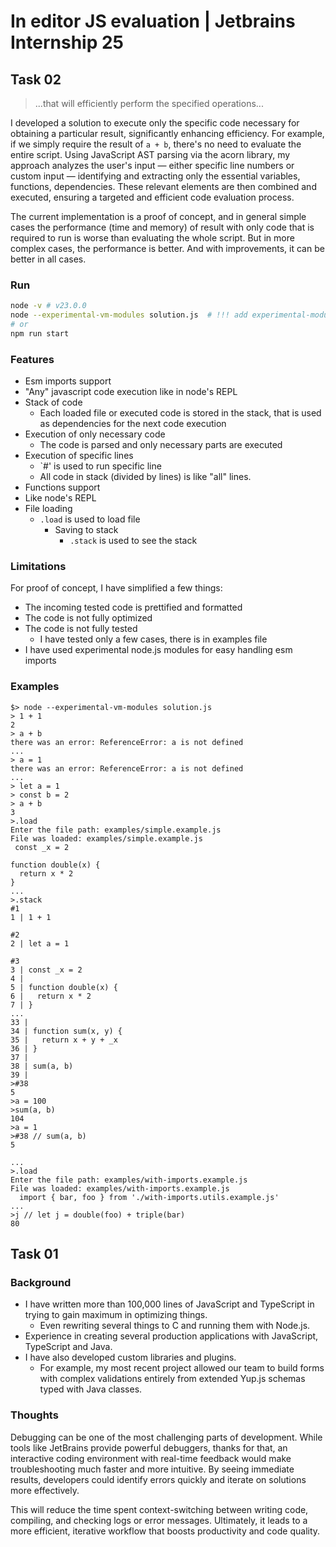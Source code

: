 # In editor JS evaluation | Jetbrains Internship 25

## Task 02

> ...that will efficiently perform the specified operations...

I developed a solution to execute only the specific code necessary for obtaining a particular result, significantly
enhancing efficiency. For example, if we simply require the result of `a + b`, there's no need to evaluate the entire
script. Using JavaScript AST parsing via the acorn library, my approach analyzes the user's input — either specific line
numbers or custom input — identifying and extracting only the essential variables, functions, dependencies. These
relevant elements are then combined and executed, ensuring a targeted and efficient code evaluation
process.

The current implementation is a proof of concept, and in general simple cases the performance (time and memory) of
result with only code that is required to run is worse than evaluating the whole script. But in more complex cases, the
performance is better. And with improvements, it can be better in all cases.

### Run

```bash
node -v # v23.0.0
node --experimental-vm-modules solution.js  # !!! add experimental-modules flag
# or
npm run start
```

### Features

- Esm imports support
- "Any" javascript code execution like in node's REPL
- Stack of code
  - Each loaded file or executed code is stored in the stack, that is used as dependencies for the next code execution
- Execution of only necessary code
  - The code is parsed and only necessary parts are executed
- Execution of specific lines
  - `#<number>' is used to run specific line
  - All code in stack (divided by lines) is like "all" lines.
- Functions support
- Like node's REPL
- File loading
  - `.load` is used to load file
    - Saving to stack
      - `.stack` is used to see the stack

### Limitations

For proof of concept, I have simplified a few things:

- The incoming tested code is prettified and formatted
- The code is not fully optimized
- The code is not fully tested
  - I have tested only a few cases, there is in examples file
- I have used experimental node.js modules for easy handling esm imports

### Examples

```terminal
$> node --experimental-vm-modules solution.js
> 1 + 1
2
> a + b
there was an error: ReferenceError: a is not defined
...
> a = 1
there was an error: ReferenceError: a is not defined
...
> let a = 1
> const b = 2
> a + b
3
>.load
Enter the file path: examples/simple.example.js
File was loaded: examples/simple.example.js
 const _x = 2

function double(x) {
  return x * 2
} 
...
>.stack
#1
1 | 1 + 1

#2
2 | let a = 1

#3
3 | const _x = 2
4 |
5 | function double(x) {
6 |   return x * 2
7 | }
...
33 |
34 | function sum(x, y) {
35 |   return x + y + _x
36 | }
37 |
38 | sum(a, b)
39 |
>#38
5
>a = 100
>sum(a, b)
104
>a = 1
>#38 // sum(a, b)
5
```

```terminal
...
>.load
Enter the file path: examples/with-imports.example.js
File was loaded: examples/with-imports.example.js
  import { bar, foo } from './with-imports.utils.example.js'
...
>j // let j = double(foo) + triple(bar)
80
```

## Task 01

### Background

- I have written more than 100,000 lines of JavaScript and TypeScript in trying to gain maximum in optimizing things.
  - Even rewriting several things to C and running them with Node.js.
- Experience in creating several production applications with JavaScript, TypeScript and Java.
- I have also developed custom libraries and plugins.
  - For example, my most recent project allowed our team to build forms with complex validations entirely from extended
    Yup.js schemas typed with Java classes.

### Thoughts

Debugging can be one of the most challenging parts of development. While tools like JetBrains provide powerful
debuggers, thanks for that, an interactive coding environment with real-time feedback would make troubleshooting much
faster and more intuitive. By seeing immediate results, developers could identify errors quickly and iterate on
solutions more effectively.

This will reduce the time spent context-switching between writing code, compiling, and checking logs or error messages.
Ultimately, it leads to a more efficient, iterative workflow that boosts productivity and code quality.
